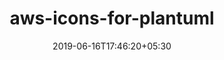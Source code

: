 ---
title: "aws-icons-for-plantuml"
date: 2019-06-16T17:46:20+05:30
type: "organisations"
org_name: "Amazon Web Services - Labs"
repo_desc: "PlantUML sprites, macros, and other includes for Amazon Web Services services and resources"
repo_link: https://github.com/awslabs/aws-icons-for-plantuml
---